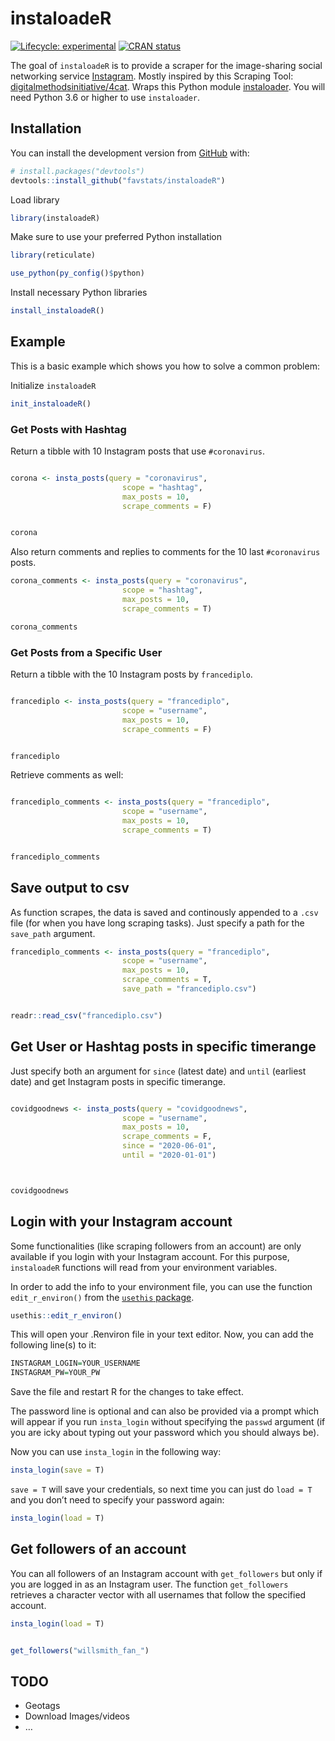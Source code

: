 
<!-- README.md is generated from README.Rmd. Please edit that file -->

# instaloadeR

<!-- badges: start -->

[![Lifecycle:
experimental](https://img.shields.io/badge/lifecycle-experimental-orange.svg)](https://www.tidyverse.org/lifecycle/#experimental)
[![CRAN
status](https://www.r-pkg.org/badges/version/instaloadeR)](https://CRAN.R-project.org/package=instaloadeR)
<!-- badges: end -->

The goal of `instaloadeR` is to provide a scraper for the image-sharing
social networking service
[Instagram](http://https://www.instagram.com/). Mostly inspired by this
Scraping Tool:
[digitalmethodsinitiative/4cat](https://github.com/digitalmethodsinitiative/4cat).
Wraps this Python module
[instaloader](https://github.com/instaloader/instaloader). You will need
Python 3.6 or higher to use `instaloader`.

## Installation

You can install the development version from
[GitHub](https://github.com/) with:

``` r
# install.packages("devtools")
devtools::install_github("favstats/instaloadeR")
```

Load library

``` r
library(instaloadeR)
```

Make sure to use your preferred Python installation

``` r
library(reticulate)

use_python(py_config()$python)
```

Install necessary Python libraries

``` r
install_instaloadeR()
```

## Example

This is a basic example which shows you how to solve a common problem:

Initialize `instaloadeR`

``` r
init_instaloadeR()
```

### Get Posts with Hashtag

Return a tibble with 10 Instagram posts that use `#coronavirus`.

``` r

corona <- insta_posts(query = "coronavirus", 
                         scope = "hashtag",
                         max_posts = 10, 
                         scrape_comments = F)


corona
```

Also return comments and replies to comments for the 10 last
`#coronavirus` posts.

``` r
corona_comments <- insta_posts(query = "coronavirus", 
                         scope = "hashtag",
                         max_posts = 10, 
                         scrape_comments = T)

corona_comments
```

### Get Posts from a Specific User

Return a tibble with the 10 Instagram posts by `francediplo`.

``` r

francediplo <- insta_posts(query = "francediplo", 
                         scope = "username",
                         max_posts = 10, 
                         scrape_comments = F)


francediplo
```

Retrieve comments as well:

``` r

francediplo_comments <- insta_posts(query = "francediplo", 
                         scope = "username",
                         max_posts = 10, 
                         scrape_comments = T)


francediplo_comments
```

## Save output to csv

As function scrapes, the data is saved and continously appended to a
`.csv` file (for when you have long scraping tasks). Just specify a path
for the `save_path` argument.

``` r
francediplo_comments <- insta_posts(query = "francediplo", 
                         scope = "username",
                         max_posts = 10, 
                         scrape_comments = T, 
                         save_path = "francediplo.csv")


readr::read_csv("francediplo.csv")
```

## Get User or Hashtag posts in specific timerange

Just specify both an argument for `since` (latest date) and `until`
(earliest date) and get Instagram posts in specific timerange.

``` r

covidgoodnews <- insta_posts(query = "covidgoodnews",
                         scope = "username",
                         max_posts = 10,
                         scrape_comments = F,
                         since = "2020-06-01",
                         until = "2020-01-01")



covidgoodnews
```

## Login with your Instagram account

Some functionalities (like scraping followers from an account) are only
available if you login with your Instagram account. For this purpose,
`instaloadeR` functions will read from your environment variables.

In order to add the info to your environment file, you can use the
function `edit_r_environ()` from the [`usethis`
package](https://usethis.r-lib.org/).

``` r
usethis::edit_r_environ()
```

This will open your .Renviron file in your text editor. Now, you can add
the following line(s) to it:

``` r
INSTAGRAM_LOGIN=YOUR_USERNAME
INSTAGRAM_PW=YOUR_PW
```

Save the file and restart R for the changes to take effect.

The password line is optional and can also be provided via a prompt
which will appear if you run `insta_login` without specifying the
`passwd` argument (if you are icky about typing out your password which
you should always be).

Now you can use `insta_login` in the following way:

``` r
insta_login(save = T)
```

`save = T` will save your credentials, so next time you can just do
`load = T` and you don’t need to specify your password again:

``` r
insta_login(load = T)
```

## Get followers of an account

You can all followers of an Instagram account with `get_followers` but
only if you are logged in as an Instagram user. The function
`get_followers` retrieves a character vector with all usernames that
follow the specified account.

``` r
insta_login(load = T)


get_followers("willsmith_fan_")
```

## TODO

  - Geotags
  - Download Images/videos
  - …
